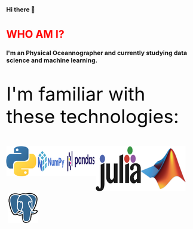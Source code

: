 ### Hi there 👋

<head>
<h1 style="color:red"> WHO AM I? </h1>

<h3> I'm an Physical Oceannographer and currently studying data science and machine learning. </h3>
</head>

<p style="color:black; font-size:50px">I'm familiar with these technologies:</p>
<div align="center">
<img align="left" src="_imgs/python.png" alt="" style="width:80px; height:80px"></img>
<img align="left" src="_imgs/numpy.png" alt="" style="width:80px; height:80px"></img>
<img align="left" src="_imgs/pandas.png" alt="" style="width:80px; height:80px"></img>
<img align="left" src="_imgs/julia.png" alt="" style="width:120px; height:120px"></img>
<img align="left" src="_imgs/matlab.png" alt="" style="width:120px; height:120px"></img>
<img align="left" src="_imgs/postgres.png" alt="" style="margin:5px 5px; width:80px; height:80px"></img>
</div>
